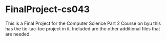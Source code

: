 # FinalProject-cs043
This is a Final Project for the Computer Science Part 2 Course on byu this has the tic-tac-toe project in it. Included are the other additional files that are needed.
